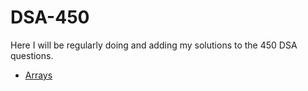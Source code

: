 # DSA-450

Here I will be regularly doing and adding my solutions to the 450 DSA questions.

* [Arrays](/Array/readme.md)
